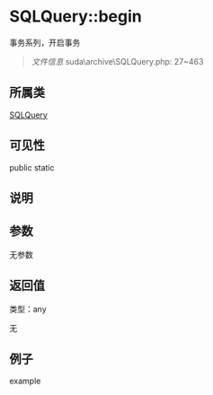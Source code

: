 # SQLQuery::begin

事务系列，开启事务

> *文件信息* suda\archive\SQLQuery.php: 27~463

## 所属类 

[SQLQuery](../SQLQuery.md)

## 可见性

 public static

## 说明




## 参数


无参数


## 返回值

类型：any

无



## 例子

example